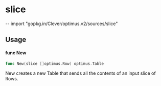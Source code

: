 # slice
--
    import "gopkg.in/Clever/optimus.v2/sources/slice"


## Usage

#### func  New

```go
func New(slice []optimus.Row) optimus.Table
```
New creates a new Table that sends all the contents of an input slice of Rows.
